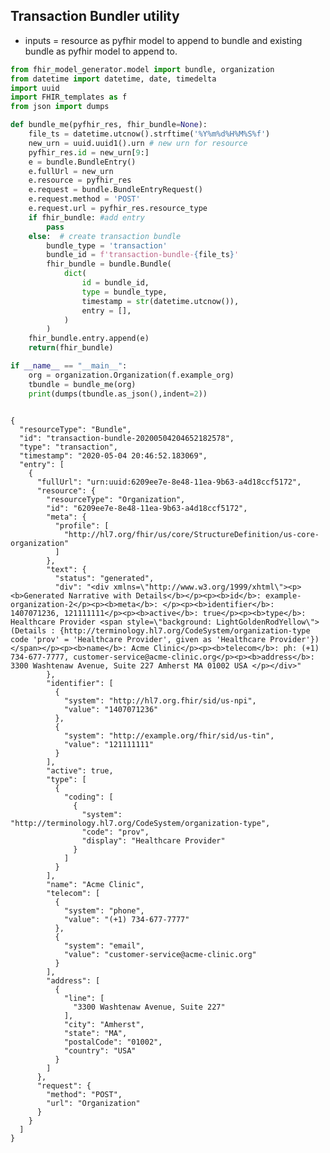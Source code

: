 
## Transaction Bundler utility

- inputs = resource as pyfhir model to append to bundle and existing bundle as pyfhir model to append to.



```python
from fhir_model_generator.model import bundle, organization
from datetime import datetime, date, timedelta
import uuid
import FHIR_templates as f
from json import dumps
```


```python
def bundle_me(pyfhir_res, fhir_bundle=None):
    file_ts = datetime.utcnow().strftime('%Y%m%d%H%M%S%f')
    new_urn = uuid.uuid1().urn # new urn for resource
    pyfhir_res.id = new_urn[9:]
    e = bundle.BundleEntry()
    e.fullUrl = new_urn
    e.resource = pyfhir_res
    e.request = bundle.BundleEntryRequest()
    e.request.method = 'POST'
    e.request.url = pyfhir_res.resource_type
    if fhir_bundle: #add entry
        pass
    else:  # create transaction bundle
        bundle_type = 'transaction'
        bundle_id = f'transaction-bundle-{file_ts}'   
        fhir_bundle = bundle.Bundle(
            dict(
                id = bundle_id,
                type = bundle_type,
                timestamp = str(datetime.utcnow()),
                entry = [],
            )
        )
    fhir_bundle.entry.append(e)
    return(fhir_bundle)
```


```python
if __name__ == "__main__": 
    org = organization.Organization(f.example_org)
    tbundle = bundle_me(org)
    print(dumps(tbundle.as_json(),indent=2))
 
```

    {
      "resourceType": "Bundle",
      "id": "transaction-bundle-20200504204652182578",
      "type": "transaction",
      "timestamp": "2020-05-04 20:46:52.183069",
      "entry": [
        {
          "fullUrl": "urn:uuid:6209ee7e-8e48-11ea-9b63-a4d18ccf5172",
          "resource": {
            "resourceType": "Organization",
            "id": "6209ee7e-8e48-11ea-9b63-a4d18ccf5172",
            "meta": {
              "profile": [
                "http://hl7.org/fhir/us/core/StructureDefinition/us-core-organization"
              ]
            },
            "text": {
              "status": "generated",
              "div": "<div xmlns=\"http://www.w3.org/1999/xhtml\"><p><b>Generated Narrative with Details</b></p><p><b>id</b>: example-organization-2</p><p><b>meta</b>: </p><p><b>identifier</b>: 1407071236, 121111111</p><p><b>active</b>: true</p><p><b>type</b>: Healthcare Provider <span style=\"background: LightGoldenRodYellow\">(Details : {http://terminology.hl7.org/CodeSystem/organization-type code 'prov' = 'Healthcare Provider', given as 'Healthcare Provider'})</span></p><p><b>name</b>: Acme Clinic</p><p><b>telecom</b>: ph: (+1) 734-677-7777, customer-service@acme-clinic.org</p><p><b>address</b>: 3300 Washtenaw Avenue, Suite 227 Amherst MA 01002 USA </p></div>"
            },
            "identifier": [
              {
                "system": "http://hl7.org.fhir/sid/us-npi",
                "value": "1407071236"
              },
              {
                "system": "http://example.org/fhir/sid/us-tin",
                "value": "121111111"
              }
            ],
            "active": true,
            "type": [
              {
                "coding": [
                  {
                    "system": "http://terminology.hl7.org/CodeSystem/organization-type",
                    "code": "prov",
                    "display": "Healthcare Provider"
                  }
                ]
              }
            ],
            "name": "Acme Clinic",
            "telecom": [
              {
                "system": "phone",
                "value": "(+1) 734-677-7777"
              },
              {
                "system": "email",
                "value": "customer-service@acme-clinic.org"
              }
            ],
            "address": [
              {
                "line": [
                  "3300 Washtenaw Avenue, Suite 227"
                ],
                "city": "Amherst",
                "state": "MA",
                "postalCode": "01002",
                "country": "USA"
              }
            ]
          },
          "request": {
            "method": "POST",
            "url": "Organization"
          }
        }
      ]
    }



```python

```
